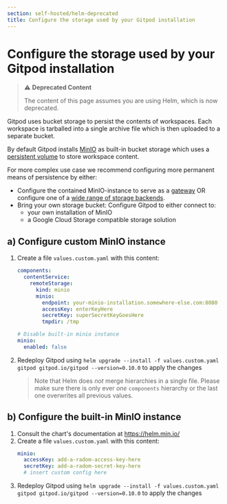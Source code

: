 ```yaml
---
section: self-hosted/helm-deprecated
title: Configure the storage used by your Gitpod installation
---
```


<script context="module">
  export const prerender = true;
</script>

# Configure the storage used by your Gitpod installation

> ⚠️ **Deprecated Content**
>
> The content of this page assumes you are using Helm, which is now deprecated.

Gitpod uses bucket storage to persist the contents of workspaces. Each workspace is tarballed into a single archive file which is then uploaded to a separate bucket.

By default Gitpod installs [MinIO](https://min.io/) as built-in bucket storage which uses a [persistent volume](https://kubernetes.io/docs/concepts/storage/persistent-volumes/) to store workspace content.

For more complex use case we recommend configuring more permanent means of persistence by either:

- Configure the contained MinIO-instance to serve as a [gateway](https://github.com/minio/minio/tree/master/docs/gateway) OR configure one of a [wide range of storage backends](https://kubernetes.io/docs/concepts/storage/persistent-volumes/#types-of-persistent-volumes).
- Bring your own storage bucket: Configure Gitpod to either connect to:
  - your own installation of MinIO
  - a Google Cloud Storage compatible storage solution

## a) Configure custom MinIO instance

1.  Create a file `values.custom.yaml` with this content:

    ```yaml
    components:
      contentService:
        remoteStorage:
          kind: minio
          minio:
            endpoint: your-minio-installation.somewhere-else.com:8080
            accessKey: enterKeyHere
            secretKey: superSecretKeyGoesHere
            tmpdir: /tmp

    # Disable built-in minio instance
    minio:
      enabled: false
    ```

2.  Redeploy Gitpod using `helm upgrade --install -f values.custom.yaml gitpod gitpod.io/gitpod --version=0.10.0` to apply the changes

    > Note that Helm does _not_ merge hierarchies in a single file. Please make sure there is only ever _one_ `components` hierarchy or the last one overwrites all previous values.

## b) Configure the built-in MinIO instance

1.  Consult the chart's documentation at https://helm.min.io/
2.  Create a file `values.custom.yaml` with this content:
    ```yaml
    minio:
      accessKey: add-a-radom-access-key-here
      secretKey: add-a-radom-secret-key-here
      # insert custom config here
    ```
3.  Redeploy Gitpod using `helm upgrade --install -f values.custom.yaml gitpod gitpod.io/gitpod --version=0.10.0` to apply the changes
